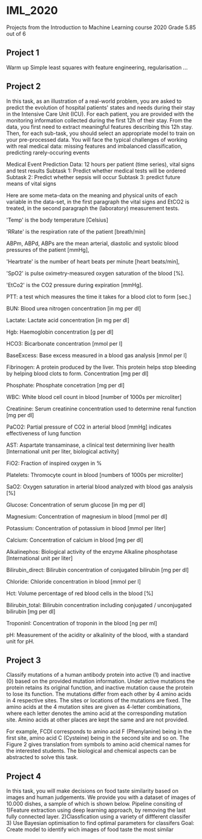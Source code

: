 # IML_2020
Projects from the Introduction to Machine Learning course 2020
Grade 5.85 out of 6
## Project 1
Warm up
Simple least squares with feature engineering, regularisation ...
## Project 2
In this task, as an illustration of a real-world problem, you are asked to predict the evolution of hospital patients' states and needs during their stay in the Intensive Care Unit (ICU). For each patient, you are provided with the monitoring information collected during the first 12h of their stay. From the data, you first need to extract meaningful features describing this 12h stay. Then, for each sub-task, you should select an appropriate model to train on your pre-processed data. You will face the typical challenges of working with real medical data: missing features and imbalanced classification, predicting rarely-occuring events

Medical Event Prediction
Data: 12 hours per patient (time series), vital signs and test results
Subtask 1: Predict whether medical tests will be ordered 
Subtask 2: Predict whether sepsis will occur 
Subtask 3: predict future means of vital signs 

Here are some meta-data on the meaning and physical units of each variable in the data-set,
in the first paragraph the vital signs and EtCO2 is treated, in the second paragraph the
(laboratory) measurement tests.

'Temp' is the body temperature [Celsius]

'RRate' is the respiration rate of the patient [breath/min]

ABPm, ABPd, ABPs are the mean arterial, diastolic and systolic blood pressures of the patient [mmHg],

'Heartrate' is the number of heart beats per minute [heart beats/min],

'SpO2' is pulse oximetry-measured oxygen saturation of the blood [%].

'EtCo2' is the CO2 pressure during expiration [mmHg].


PTT: a test which measures the time it takes for a blood clot to form [sec.]

BUN: Blood urea nitrogen concentration [in mg per dl]

Lactate: Lactate acid concentration [in mg per dl]

Hgb: Haemoglobin concentration [g per dl]

HCO3: Bicarbonate concentration [mmol per l]

BaseExcess: Base excess measured in a blood gas analysis [mmol per l]

Fibrinogen: A protein produced by the liver. This protein helps stop bleeding by helping blood clots to form. Concentration [mg per dl]

Phosphate: Phosphate concetration [mg per dl]

WBC: White blood cell count in blood [number of 1000s per microliter]

Creatinine: Serum creatinine concentration used to determine renal function [mg per dl]

PaCO2: Partial pressure of CO2 in arterial blood [mmHg] indicates effectiveness of lung function

AST: Aspartate transaminase, a clinical test determining liver health [International unit per liter, biological activity]

FiO2: Fraction of inspired oxygen in %

Platelets: Thromocyte count in blood [numbers of 1000s per microliter]

SaO2: Oxygen saturation in arterial blood analyzed with blood gas analysis [%]

Glucose: Concentration of serum glucose [in mg per dl]

Magnesium: Concentration of magnesium in blood [mmol per dl]

Potassium: Concentration of potassium in blood [mmol per liter]

Calcium: Concentration of calcium in blood [mg per dl]

Alkalinephos: Biological activity of the enzyme Alkaline phosphotase [International unit per liter]

Bilirubin_direct: Bilirubin concentration of conjugated bilirubin [mg per dl]

Chloride: Chloride concentration in blood [mmol per l]

Hct: Volume percentage of red blood cells in the blood [%]

Bilirubin_total: Bilirubin concentration including conjugated / unconjugated bilirubin [mg per dl]

TroponinI: Concentration of troponin in the blood [ng per ml]

pH: Measurement of the acidity or alkalinity of the blood, with a standard unit for pH.
## Project 3
Classify mutations of a human antibody protein into active (1) and inactive (0) based on the provided mutation information. Under active mutations the protein retains its original function, and inactive mutation cause the protein to lose its function. The mutations differ from each other by 4 amino acids in 4 respective sites. The sites or locations of the mutations are fixed. The amino acids at the 4 mutation sites are given as 4-letter combinations, where each letter denotes the amino acid at the corresponding mutation site. Amino acids at other places are kept the same and are not provided.

For example, FCDI corresponds to amino acid F (Phenylanine) being in the first site, amino acid C (Cysteine) being in the second site and so on. The Figure 2 gives translation from symbols to amino acid chemical names for the interested students. The biological and chemical aspects can be abstracted to solve this task.
## Project 4
In this task, you will make decisions on food taste similarity based on images and human judgements.
We provide you with a dataset of images of 10.000 dishes, a sample of which is shown below.
Pipeline consiting of 
1)Feature extraction using deep learning approach, by removing the last fully connected layer.
2)Classfication using a variety of diffferent classifer
3) Use Bayesian optimisation to find optimal parameters for classifers
Goal: Create model to identify wich images of food taste the most similar
